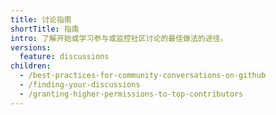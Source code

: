 ```yaml
---
title: 讨论指南
shortTitle: 指南
intro: 了解开始或学习参与或监控社区讨论的最佳做法的途径。
versions:
  feature: discussions
children:
  - /best-practices-for-community-conversations-on-github
  - /finding-your-discussions
  - /granting-higher-permissions-to-top-contributors
---
```


